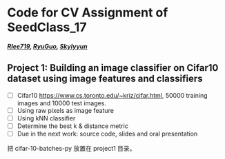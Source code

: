 # Code for CV Assignment of SeedClass_17
***[Rlee719](https://github.com/Rlee719), [RyuGuo](https://github.com/RyuGuo), [Skylyyun](https://github.com/Skylyyun)***
## Project 1: Building an image classifier on Cifar10 dataset using image features and classifiers

- [ ] Cifar10 https://www.cs.toronto.edu/~kriz/cifar.html, 50000 training images and 10000 test images. 
- [ ] Using raw pixels as image feature
- [ ] Using kNN classifier
- [ ] Determine the best k & distance metric
- [ ] Due in the next work: source code, slides and oral presentation

把 cifar-10-batches-py 放置在 project1 目录。